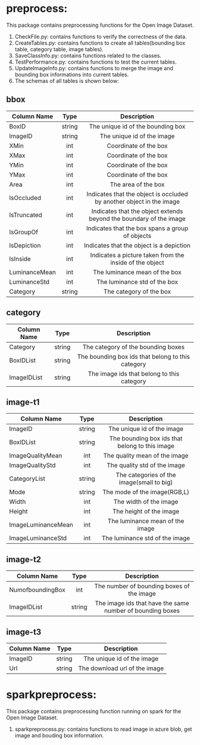 # preprocess: 

This package contains preprocessing functions for the Open Image Dataset.
1.	CheckFile.py: contains functions to verify the correctness of the data.
2.	CreateTables.py: contains functions to create all tables(bounding box table, category table, image tables).
3.	SaveClassInfo.py: contains functions related to the classes.
4.	TestPerformance.py: contains functions to test the current tables.
5.	UpdateImageInfo.py: contains functions to merge the image and bounding box informations into current tables.
6.	The schemas of all tables is shown below:

## bbox

|Column Name|Type|Description|
|----|:------:|:------:|
|     BoxID     | string |                  The unique id of the bounding box                   |
|    ImageID    | string |                      The unique id of the image                      |
|      XMin     |  int   |                        Coordinate of the box                         |
|      XMax     |  int   |                        Coordinate of the box                         |
|      YMin     |  int   |                        Coordinate of the box                         |
|      YMax     |  int   |                        Coordinate of the box                         |
|      Area     |  int   |                         The area of the box                          |
|   IsOccluded  |  int   | Indicates that the object is occluded by another object in the image |
|  IsTruncated  |  int   |  Indicates that the object extends beyond the boundary of the image  |
|   IsGroupOf   |  int   |           Indicates that the box spans a group of objects            |
|  IsDepiction  |  int   |               Indicates that the object is a depiction               |
|    IsInside   |  int   |       Indicates a picture taken from the inside of the object        |
| LuminanceMean |  int   |                    The luminance mean of the box                     |
|  LuminanceStd |  int   |                     The luminance std of the box                     |
|    Category   | string |                       The category of the box                        |

## category

|Column Name|Type|Description|
|----|:------:|:------:|
|   Category  | string |         The category of the bounding boxes        |
|  BoxIDList  | string | The bounding box ids that belong to this category |
| ImageIDList | string |     The image ids that belong to this category    |

## image-t1

|Column Name|Type|Description|
|----|:------:|:------:|
|      ImageID       | string |           The unique id of the image           |
|     BoxIDList      | string | The bounding box ids that belong to this image |
|  ImageQualityMean  |  int   |         The quality mean of the image          |
|  ImageQualityStd   |  int   |          The quality std of the image          |
|    CategoryList    | string |   The categories of the image(small to big)    |
|        Mode        | string |          The mode of the image(RGB,L)          |
|       Width        |  int   |             The width of the image             |
|       Height       |  int   |            The height of the image             |
| ImageLuminanceMean |  int   |        The luminance mean of the image         |
| ImageLuminanceStd  |  int   |         The luminance std of the image         |

## image-t2

|Column Name|Type|Description|
|----|:------:|:------:|
| NumofboundingBox |  int   |         The number of bounding boxes of the image         |
|   ImageIDList    | string | The image ids that have the same number of bounding boxes |

## image-t3

|Column Name|Type|Description|
|----|:------:|:------:|
|   ImageID   | string |   The unique id of the image  |
|     Url     | string | The download url of the image |


# sparkpreprocess: 
This package contains preprocessing function running on spark for the Open Image Dataset.
1.	sparkpreprocess.py: contains functions to read image in azure blob, get image and bouding box information.